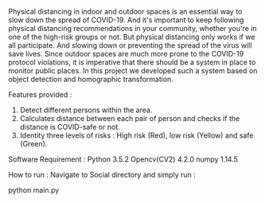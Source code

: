 Physical distancing in indoor and outdoor spaces is an essential way to slow down the spread of COVID-19. And it's important to keep following physical distancing recommendations in your community, whether you're in one of the high-risk groups or not. But physical distancing only works if we all participate. And slowing down or preventing the spread of the virus will save lives. Since outdoor spaces are much more prone to the COVID-19 protocol violations, it is imperative that there should be a system in place to monitor public places. In this project we developed such a system based on object detection and homographic transformation.

Features provided :
1. Detect different persons within the area.
2. Calculates distance between each pair of person and checks if the distance is COVID-safe or not.
3. Identity three levels of risks : High risk (Red), low risk (Yellow) and safe (Green).

Software Requirement :
Python 3.5.2
Opencv(CV2) 4.2.0
numpy 1.14.5

How to run :
Navigate to Social directory and simply run :

python main.py

